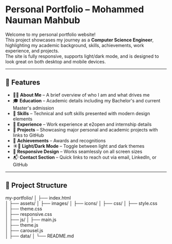 # Personal Portfolio – Mohammed Nauman Mahbub

Welcome to my personal portfolio website!  
This project showcases my journey as a **Computer Science Engineer**, highlighting my academic background, skills, achievements, work experience, and projects.  
The site is fully responsive, supports light/dark mode, and is designed to look great on both desktop and mobile devices.

---

## 🚀 Features

- 🧑‍💻 **About Me** – A brief overview of who I am and what drives me  
- 🎓 **Education** – Academic details including my Bachelor's and current Master's admission  
- 🧠 **Skills** – Technical and soft skills presented with modern design elements  
- 💼 **Experience** – Work experience at e2open and internship details  
- 🧩 **Projects** – Showcasing major personal and academic projects with links to GitHub  
- 🏅 **Achievements** – Awards and recognitions
- ☀️🌙 **Light/Dark Mode** – Toggle between light and dark themes  
- 📱 **Responsive Design** – Works seamlessly on all screen sizes  
- 📬 **Contact Section** – Quick links to reach out via email, LinkedIn, or GitHub  

---

## 🧱 Project Structure

my-portfolio/
│
├── index.html           
│
├── assets/
│   ├── images/
│   ├── icons/
│
├── css/
│   ├── style.css             
│   ├── theme.css            
│   ├── responsive.css        
│
├── js/
│   ├── main.js               
│   ├── theme.js              
│   ├── carousel.js           
│
├── data/
│
└── README.md                 
